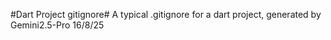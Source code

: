 #Dart Project gitignore#
A typical .gitignore for a dart project, generated by Gemini2.5-Pro 16/8/25
